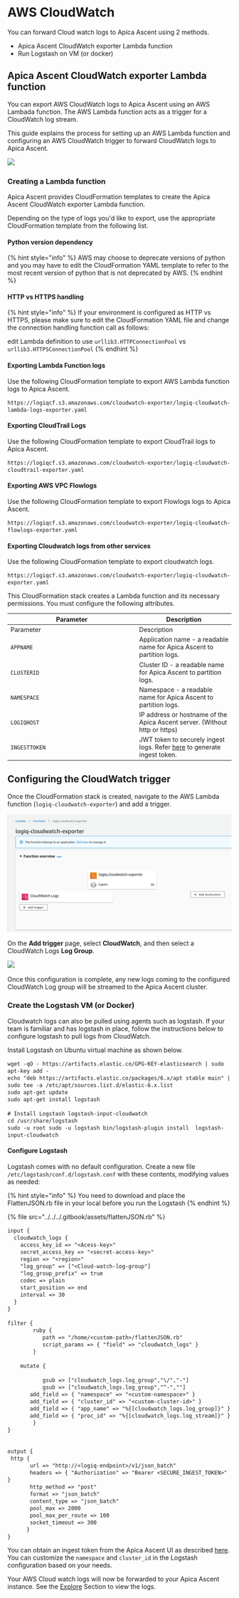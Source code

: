 # AWS CloudWatch

You can forward Cloud watch logs to Apica Ascent using 2 methods.

* Apica Ascent CloudWatch exporter Lambda function
* Run Logstash on VM (or docker)

## Apica Ascent CloudWatch exporter Lambda function

You can export AWS CloudWatch logs to Apica Ascent using an AWS Lambada function. The AWS Lambda function acts as a trigger for a CloudWatch log stream.

This guide explains the process for setting up an AWS Lambda function and configuring an AWS CloudWatch trigger to forward CloudWatch logs to Apica Ascent.

![](../../../.gitbook/assets/flash-high-level-cloudwatch\(1\).png)

### Creating a Lambda function

Apica Ascent provides CloudFormation templates to create the Apica Ascent CloudWatch exporter Lambda function.

Depending on the type of logs you'd like to export, use the appropriate CloudFormation template from the following list.

#### Python version dependency

{% hint style="info" %}
AWS may choose to deprecate versions of python and you may have to edit the CloudFormation YAML template to refer to the most recent version of python that is not deprecated by AWS.
{% endhint %}

#### HTTP vs HTTPS handling

{% hint style="info" %}
If your environment is configured as HTTP vs HTTPS, please make sure to edit the CloudFormation YAML file and change the connection handling function call as follows:

edit Lambda definition to use `urllib3.HTTPConnectionPool` vs `urllib3.HTTPSConnectionPool`
{% endhint %}

#### Exporting Lambda Function logs

Use the following CloudFormation template to export AWS Lambda function logs to Apica Ascent.

```
https://logiqcf.s3.amazonaws.com/cloudwatch-exporter/logiq-cloudwatch-lambda-logs-exporter.yaml
```

#### Exporting CloudTrail Logs

Use the following CloudFormation template to export CloudTrail logs to Apica Ascent.

```
https://logiqcf.s3.amazonaws.com/cloudwatch-exporter/logiq-cloudwatch-cloudtrail-exporter.yaml
```

#### Exporting AWS VPC Flowlogs

Use the following CloudFormation template to export Flowlogs logs to Apica Ascent.

```
https://logiqcf.s3.amazonaws.com/cloudwatch-exporter/logiq-cloudwatch-flowlogs-exporter.yaml
```

#### Exporting Cloudwatch logs from other services

Use the following CloudFormation template to export cloudwatch logs.

```
https://logiqcf.s3.amazonaws.com/cloudwatch-exporter/logiq-cloudwatch-exporter.yaml
```

This CloudFormation stack creates a Lambda function and its necessary permissions. You must configure the following attributes.

<table data-header-hidden><thead><tr><th width="275.3024830699774">Parameter</th><th>Description</th></tr></thead><tbody><tr><td>Parameter</td><td>Description</td></tr><tr><td><code>APPNAME</code></td><td>Application name - a readable name for Apica Ascent to partition logs.</td></tr><tr><td><code>CLUSTERID</code></td><td>Cluster ID - a readable name for Apica Ascent to partition logs.</td></tr><tr><td><code>NAMESPACE</code></td><td>Namespace - a readable name for Apica Ascent to partition logs.</td></tr><tr><td><code>LOGIQHOST</code></td><td>IP address or hostname of the Apica Ascent server. (Without http or https)</td></tr><tr><td><code>INGESTTOKEN</code></td><td>JWT token to securely ingest logs. Refer <a href="../../overview/generating-a-secure-ingest-token.md#generating-using-ui">here</a> to generate ingest token.</td></tr></tbody></table>

## Configuring the CloudWatch trigger

Once the CloudFormation stack is created, navigate to the AWS Lambda function (`logiq-cloudwatch-exporter`) and add a trigger.

![](<../../../.gitbook/assets/image (7) (1) (1) (1) (1) (1) (1) (1) (1) (1) (1) (1) (1) (1) (1).png>)

On the **Add trigger** page, select **CloudWatch**, and then select a CloudWatch Logs **Log Group**.

![](<../../../.gitbook/assets/image (8) (2).png>)

Once this configuration is complete, any new logs coming to the configured CloudWatch Log group will be streamed to the Apica Ascent cluster.

### Create the Logstash VM (or Docker) <a href="#create_the_logstash_vm" id="create_the_logstash_vm"></a>

Cloudwatch logs can also be pulled using agents such as logstash. If your team is familiar and has logstash in place, follow the instructions below to configure logstash to pull logs from CloudWatch.

Install Logstash on Ubuntu virtual machine as shown below.

```
wget -qO - https://artifacts.elastic.co/GPG-KEY-elasticsearch | sudo apt-key add -
echo "deb https://artifacts.elastic.co/packages/6.x/apt stable main" | sudo tee -a /etc/apt/sources.list.d/elastic-6.x.list
sudo apt-get update
sudo apt-get install logstash

# Install Logstash logstash-input-cloudwatch
cd /usr/share/logstash
sudo -u root sudo -u logstash bin/logstash-plugin install  logstash-input-cloudwatch
```

#### Configure Logstash <a href="#configure_logstash" id="configure_logstash"></a>

Logstash comes with no default configuration. Create a new file `/etc/logstash/conf.d/logstash.conf` with these contents, modifying values as needed:

{% hint style="info" %}
You need to download and place the FlattenJSON.rb file in your local before you run the Logstash
{% endhint %}

{% file src="../../../.gitbook/assets/flattenJSON.rb" %}

```
input {
  cloudwatch_logs {
    access_key_id => "<Acess-key>"
    secret_access_key => "<secret-access-key>"
    region => "<region>"
    "log_group" => ["<Cloud-watch-log-group"]
    "log_group_prefix" => true
    codec => plain
    start_position => end
    interval => 30
  }
}

filter {
        ruby {
           path => "/home/<custom-path>/flattenJSON.rb"
           script_params => { "field" => "cloudwatch_logs" }
        }
        
	mutate {

           gsub => ["cloudwatch_logs.log_group","\/","-"]
           gsub => ["cloudwatch_logs.log_group","^-",""]
	   add_field => { "namespace" => "<custom-namespace>" }
	   add_field => { "cluster_id" => "<custom-cluster-id>" }
	   add_field => { "app_name" => "%{[cloudwatch_logs.log_group]}" }
	   add_field => { "proc_id" => "%{[cloudwatch_logs.log_stream]}" }
        }
}


output {
 http {
       url => "http://<logiq-endpoint>/v1/json_batch"
       headers => { "Authorization" => "Bearer <SECURE_INGEST_TOKEN>" }
       http_method => "post"
       format => "json_batch"
       content_type => "json_batch"
       pool_max => 2000
       pool_max_per_route => 100
       socket_timeout => 300
      }
}

```

You can obtain an ingest token from the Apica Ascent UI as described [here](../../overview/generating-a-secure-ingest-token.md#obtaining-an-ingest-token-using-ui). You can customize the `namespace` and `cluster_id` in the Logstash configuration based on your needs.

Your AWS Cloud watch logs will now be forwarded to your Apica Ascent instance. See the [Explore](../../../log-management/explore-logs.md) Section to view the logs.
